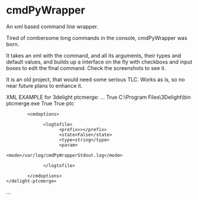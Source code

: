 cmdPyWrapper
============

An xml based command line wrapper.

Tired of combersome long commands in the console, cmdPyWrapper was born. 

It takes an xml with the command, and all its arguments, their types and default values, and builds up a interface on the fly with checkboxs and input boxes to edit the final command. Check the screenshots to see it.


It is an old project, that would need some serious TLC. Works as is, so no near future plans to enhance it.


XML EXAMPLE for 3delight ptcmerge:
...
    <delight-ptcmerge>
            <cmdconfig>
                  <inputfile>True</inputfile>
                  <cmdpath>C:\Program Files\3Delight\bin</cmdpath>
                  <cmdfile>ptcmerge.exe</cmdfile>
                  <multipleinputfiles>True</multipleinputfiles>
                  <outputfile>True</outputfile>
                  <outputfileextension>ptc</outputfileextension>
            </cmdconfig>
            
            <cmdoptions>
  
                  <logtofile>
                        <prefix>></prefix>
                        <state>False</state>
                        <type>string</type>
                        <param>
                                <mode>/var/log/cmdPyWrapperStdout.log</mode>
                         
                  </logtofile>
  
            </cmdoptions>
    </delight-ptcmerge>
...
